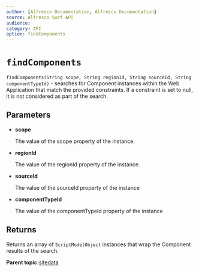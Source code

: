 ```yaml
---
author: [Alfresco Documentation, Alfresco Documentation]
source: Alfresco Surf API
audience: 
category: API
option: findComponents
---
```


# `findComponents`

`findComponents(String scope, String regionId, String sourceId, String componentTypeId)` - searches for Component instances within the Web Application that match the provided constraints. If a constraint is set to null, it is not considered as part of the search.

## Parameters

-   **scope**

    The value of the scope property of the instance.

-   **regionId**

    The value of the regionId property of the instance.

-   **sourceId**

    The value of the sourceId property of the instance

-   **componentTypeId**

    The value of the componentTypeId property of the instance


## Returns

Returns an array of `ScriptModelObject` instances that wrap the Component results of the search.

**Parent topic:**[sitedata](../references/APISurf-sitedata.md)

